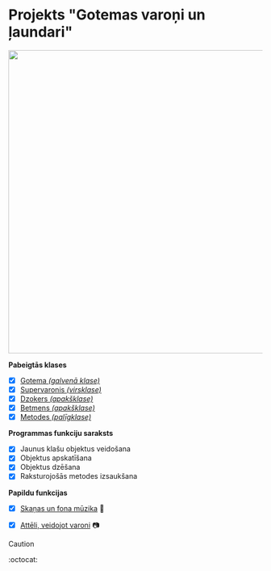 # Projekts "Gotemas varoņi un ļaundari"

<p align="center">
  <img width="600" height="600" src="https://preview.redd.it/why-does-jonkler-barely-have-any-teeth-is-he-stupid-v0-x7ckf17ff1rf1.jpeg?width=640&auto=webp&s=a1c41707e701b94425b06db2b8676aa5239974d5">
</p>

**Pabeigtās klases**
- [x] [Gotema _(galvenā klase)_](https://github.com/eqca1/Baby-Jonkler/blob/main/src/nesekmigs/Gotema.java)
- [x] [Supervaronis _(virsklase)_](https://github.com/eqca1/Baby-Jonkler/blob/main/src/nesekmigs/Supervaronis.java)
- [x] [Dzokers _(apakšklase)_](https://github.com/eqca1/Baby-Jonkler/blob/main/src/nesekmigs/Dzokers.java)
- [x] [Betmens _(apakšklase)_](https://github.com/eqca1/Baby-Jonkler/blob/main/src/nesekmigs/Betmens.java)
- [x] [Metodes _(palīgklase)_](https://github.com/eqca1/Baby-Jonkler/blob/main/src/nesekmigs/Metodes.java)

**Programmas funkciju saraksts**
- [x] Jaunus klašu objektus veidošana
- [x] Objektus apskatīšana
- [x] Objektus dzēšana
- [x] Raksturojošās metodes izsaukšana

**Papildu funkcijas**
- [x] [Skaņas un fona mūzika](https://github.com/eqca1/Baby-Jonkler/tree/main/audio) :musical_note:	
- [x] [Attēli, veidojot varoni](https://github.com/eqca1/Baby-Jonkler/tree/main/atteli) :camera:	



> [!CAUTION]
> :octocat:	
